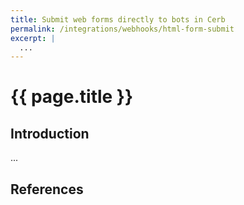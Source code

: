 ```yaml
---
title: Submit web forms directly to bots in Cerb
permalink: /integrations/webhooks/html-form-submit
excerpt: |
  ...
---
```


# {{ page.title }}

## Introduction

...

## References

[^]: <>
